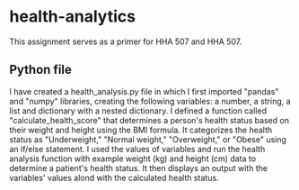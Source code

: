 # health-analytics
This assignment serves as a primer for HHA 507 and HHA 507.

## Python file
I have created a health_analysis.py file in which I first imported "pandas" and "numpy" libraries, creating the following variables: a number, a string, a list and dictionary with a nested dictionary. I defined a function called "calculate_health_score" that determines a person's health status based on their weight and height using the BMI formula. It categorizes the health status as "Underweight," "Normal weight," "Overweight," or "Obese" using an if/else statement. I used the values of variables and run the health analysis function with example weight (kg) and height (cm) data to determine a patient's health status. It then displays an output with the variables' values alond with the calculated health status.